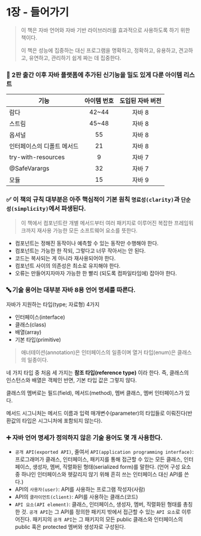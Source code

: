 # 1장 - 들어가기

> 이 책은 자바 언어와 자바 기반 라이브러러를 효과적으로 사용하도록 하기 위한 책이다.
>
> 이 책은 성능에 집중하는 대신 프로그램을 명확하고, 정확하고, 유용하고, 견고하고, 유연하고, 관리하기 쉽게 짜는 데 집중한다.

### 📝 2판 출간 이후 자바 플랫폼에 추가된 신기능을 밀도 있게 다룬 아이템 리스트
|기능|아이템 번호|도입된 자바 버전|
|---|:---:|:---:|
|람다|42~44|자바 8|
|스트림|45~48|자바 8|
|옵셔널|55|자바 8|
|인터페이스의 디폴트 메서드|21|자바 8|
|try-with-resources|9|자바 7|
|@SafeVarargs|32|자바 7|
|모듈|15|자바 9|

### ✅ 이 책의 규칙 대부분은 아주 핵심적이 기본 원칙 `명료성(clarity)`과 `단순성(simplicity)`에서 파생된다.
> 이 책에서 컴포넌트란 개별 메서드부터 여러 패키지로 이루어진 복잡한 프레임워크까지 재사용 가능한 모든 소프트웨어 요소를 뜻한다.
- 컴포넌트는 정해진 동작이나 예측할 수 있는 동작만 수행해야 한다.
- 컴포넌트는 가능한 한 작되, 그렇다고 너무 작아서는 안 된다.
- 코드는 복사되는 게 아니라 재사용되어야 한다.
- 컴포넌트 사이의 의존성은 최소로 유지해야 한다.
- 오류는 만들어지자마자 가능한 한 빨리 (되도록 컴파일타임에) 잡아야 한다.

### 🔤 기술 용어는 대부분 자바 8용 언어 명세를 따른다.
자바가 지원하는 타입(type; 자료형) 4가지
- 인터페이스(interface)
- 클래스(class)
- 배열(array)
- 기본 타입(primitive)

> 애너테이션(annotation)은 인터페이스의 일종이며 열거 타입(enum)은 클래스의 일종이다.

네 가지 타입 중 처음 세 가지는 **참조 타입(reference type)** 이라 한다. 즉, 클래스의 인스턴스와 배열은 객체인 반면, 기본 타입 값은 그렇지 않다.

클래스의 멤버로는 필드(field), 메서드(method), 멤버 클래스, 멤버 인터페이스가 있다.

메서드 시그니처는 메서드 이름과 입력 매개변수(parameter)의 타입들로 이뤄진다(반환값의 타입은 시그니처에 포함되지 않는다).

### ➕ 자바 언어 명세가 정의하지 않은 기술 용어도 몇 개 사용한다.
- `공개 API(exported API)`, 줄여서 `API(application programming interface)`: 프로그래머가 클래스, 인터페이스, 패키지를 통해 접근할 수 있는 모든 클래스, 인터페이스, 생성자, 멤버, 직렬화된 형태(serialized form)를 말한다. (언어 구성 요소 중 하나인 인터페이스와 헷갈리지 않기 위해 흔히 쓰는 인터페이스 대신 API를 쓴다.)
- API의 `사용자(user)`: API를 사용하는 프로그램 작성자(사람)
- API의 `클라이언트(client)`: API를 사용하는 클래스(코드)
- `API 요소(API element)`: 클래스, 인터페이스, 생성자, 멤버, 직렬화된 형태를 총칭한 것. `공개 API`는 그 API를 정의한 패키지 밖에서 접근할 수 있는 `API 요소`로 이루어진다. 패키지의 `공개 API`는 그 패키지의 모든 public 클래스와 인터페이스의 public 혹은 protected 멤버와 생성자로 구성된다.

